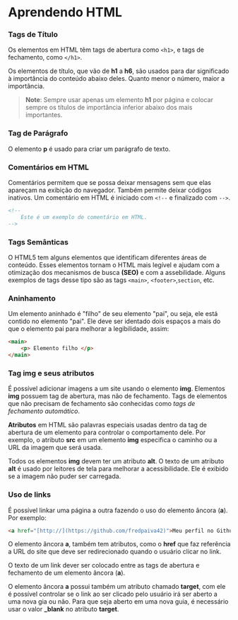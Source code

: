 # Aprendendo HTML

### Tags de Título

Os elementos em HTML têm tags de abertura como `<h1>`, e tags de fechamento, como `</h1>`.

Os elementos de título, que vão de **h1** a **h6**, são usados para dar significado à importância do conteúdo abaixo deles. Quanto menor o número, maior a importância. 

>**Note**: Sempre usar apenas um elemento **h1** por página e colocar sempre os títulos de importância inferior abaixo dos mais importantes.

### Tag de Parágrafo

O elemento **p** é usado para criar um parágrafo de texto.


### Comentários em HTML

Comentários permitem que se possa deixar mensagens sem que elas apareçam na exibição do navegador. Também permite deixar códigos inativos. Um comentário em HTML é iniciado com `<!--` e finalizado com `-->`.

```HTML
<!--
    Este é um exemplo de comentário em HTML.
-->
```

### Tags Semânticas

O HTML5 tem alguns elementos que identificam diferentes áreas de conteúdo. Esses elementos tornam o HTML mais legível e ajudam com a otimização dos mecanismos de busca **(SEO)** e com a assebilidade. Alguns exemplos de tags desse tipo são as tags `<main>`, `<footer>`,`section`, etc.

### Aninhamento

Um elemento aninhado é "filho" de seu elemento "pai", ou seja, ele está contido no elemento "pai". Ele deve ser identado dois espaços a mais do que o elemento pai para melhorar a legibilidade, assim:

```HTML
<main>
    <p> Elemento filho </p>
</main>    
```

### Tag img e seus atributos

É possível adicionar imagens a um site usando o elemento **img**. Elementos **img** possuem tag de abertura, mas não de fechamento. Tags de elementos que não precisam de fechamento são conhecidas como *tags de fechamento automático*.

**Atributos** em HTML são palavras especiais usadas dentro da tag de abertura de um elemento para controlar o comportamento dele. Por exemplo, o atributo **src** em um elemento **img** especifica o caminho ou a URL da imagem que será usada.

Todos os elementos **img** devem ter um atributo **alt**. O texto de um atributo **alt** é usado por leitores de tela para melhorar a acessibilidade. Ele é exibido se a imagem não puder ser carregada.

### Uso de links

É possível linkar uma página a outra fazendo o uso do elemento âncora (**a**). Por exemplo:

```HTML
<a href="[http://](https://github.com/fredpaiva42)">Meu perfil no Github</a> <!-- Estou fazendo link para o meu perfil no github -->
```
O elemento âncora **a**, também tem atributos, como o **href** que faz referência a URL do site que deve ser redirecionado quando o usuário clicar no link.

O texto de um link dever ser colocado entre as tags de abertura e fechamento de um elemento âncora (**a**).

O elemento âncora **a** possui também um atributo chamado **target**, com ele é possível controlar se o link ao ser clicado pelo usuário irá ser aberto a uma nova gia ou não. Para que seja aberto em uma nova guia, é necessário usar o valor **_blank** no atributo **target**.